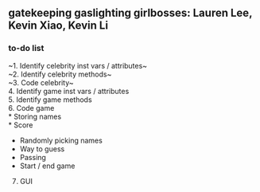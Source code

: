 gatekeeping gaslighting girlbosses: Lauren Lee, Kevin Xiao, Kevin Li
---
### to-do list
~1. Identify celebrity inst vars / attributes~  
~2. Identify celebrity methods~  
~3. Code celebrity~  
4. Identify game inst vars / attributes  
5. Identify game methods  
6. Code game  
    * Storing names  
    * Score  
* Randomly picking names  
* Way to guess  
* Passing  
* Start / end game  
7. GUI
